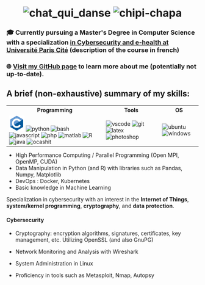 <!--
https://github.com/anuraghazra/github-readme-stats
**Chatodo/chatodo** is a ✨ _special_ ✨ repository because its `README.md` (this file) appears on your GitHub profile.

Here are some ideas to get you started:

- 🔭 I’m currently working on ...
- 🌱 I’m currently learning ...
- 👯 I’m looking to collaborate on ...
- 🤔 I’m looking for help with ...
- 💬 Ask me about ...
- 📫 How to reach me: ...
- 😄 Pronouns: ...
- ⚡ Fun fact: ...
-->
<h1 align="center">
<img src="https://media1.tenor.com/m/W20GaE2tI1QAAAAC/cat-calico-cat.gif" alt="chat_qui_danse" width="200" height="200"/> <img src="https://media1.tenor.com/m/Jc9jT66AJRwAAAAd/chipi-chipi-chapa-chapa.gif" alt="chipi-chapa" width="300" height="200"/> <br>
<!-- 👨‍💻 The BEST computer scientist in your area 🧠 -->
</h1>

### 🎓 Currently pursuing a Master's Degree in Computer Science with a specialization [in Cybersecurity and e-health at Université Paris Cité](https://biomedicale.u-paris.fr/master-informatique/master-informatique-parcours-cybersecurite-et-esante/) (description of the course in french)

### 🌐 [Visit my GitHub page](https://chatodo.github.io) to learn more about me (potentially not up-to-date).

## A brief (non-exhaustive) summary of my skills:
<table>
	<tr>
	<th>Programming</th>
		<th>Tools</th>
		<th>OS</th>
	</tr>
	<tr>
		<td>
			<img src="https://raw.githubusercontent.com/devicons/devicon/master/icons/c/c-original.svg" alt="c" width="40" height="40"/>
			<img src="https://skillicons.dev/icons?i=python" alt="python" width="40" height="40"/>
			<img src="https://skillicons.dev/icons?i=bash" alt="bash" width="40" height="40"/>
			<img width="40" height="40" src="https://skillicons.dev/icons?i=javascript" alt="javascript" />
			<img width="40" height="40" src="https://skillicons.dev/icons?i=php" alt="php" />
			<img src="https://skillicons.dev/icons?i=matlab&theme=light" width="40" height="40" alt="matlab" />
			<img src="https://skillicons.dev/icons?i=r&theme=light" width="40" height="40" alt="R" />
			<img src="https://skillicons.dev/icons?i=java&theme=light" alt="java" width="40" height="40"/>
			<img src="https://skillicons.dev/icons?i=ocaml" width="40" height="40" alt="ocashit" />
		</td>
		<td> 
			<img src="https://skillicons.dev/icons?i=vscode&theme=light" width="40" height="40" alt="vscode" />
			<img src="https://skillicons.dev/icons?i=git" width="40" height="40" alt="git" />
			<img src="https://skillicons.dev/icons?i=latex&theme=light" width="40" height="40" alt="latex" />
			<img src="https://skillicons.dev/icons?i=ps" width="40" height="40" alt="photoshop" />
		</td>
		<td>
			<img src="https://cdn.jsdelivr.net/gh/devicons/devicon/icons/ubuntu/ubuntu-plain-wordmark.svg" width="40" height="40"  alt="ubuntu" />
			<img src="https://upload.wikimedia.org/wikipedia/commons/8/87/Windows_logo_-_2021.svg" width="40" height="40" alt="windows" />
		</td>
	</tr>
</table>

- High Performance Computing / Parallel Programming (Open MPI, OpenMP, CUDA)
- Data Manipulation in Python (and R) with libraries such as Pandas, Numpy, Matplotlib
- DevOps : Docker, Kubernetes
- Basic knowledge in Machine Learning

Specialization in cybersecurity with an interest in the **Internet of Things**, **system/kernel programming**, **cryptography**, and **data protection**.

#### Cybersecurity

- Cryptography: encryption algorithms, signatures, certificates, key management, etc.
Utilizing OpenSSL (and also GnuPG)

- Network Monitoring and Analysis with Wireshark
- System Administration in Linux
- Proficiency in tools such as Metasploit, Nmap, Autopsy
